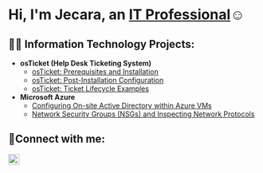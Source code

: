 <h1>Hi, I'm Jecara, an <a href="https://www.linkedin.com/in/jecarahood/">IT Professional</a>☺</h1>

<h2>👨‍💻 Information Technology Projects:</h2>

- <b>osTicket (Help Desk Ticketing System)</b>
  - [osTicket: Prerequisites and Installation](https://github.com/hoodj2893/osticket-prereqs)
  - [osTicket: Post-Installation Configuration](https://github.com/hoodj2893/post-install-config)
  - [osTicket: Ticket Lifecycle Examples](https://github.com/hoodj2893/ticket-lifecycle)
- <b>Microsoft Azure</b>
  - [Configuring On-site Active Directory within Azure VMs](https://github.com/hoodj2893/configure-ad)
  - [Network Security Groups (NSGs) and Inspecting Network Protocols](https://github.com/hoodj2893/azure-network-protocols)

<h2>🤳Connect with me:</h2>

[<img align="left" alt="Josh | LinkedIn" width="22px" src="https://cdn.jsdelivr.net/npm/simple-icons@v3/icons/linkedin.svg" />][linkedin]

[linkedin]: https://linkedin.com/in/jecarahood
